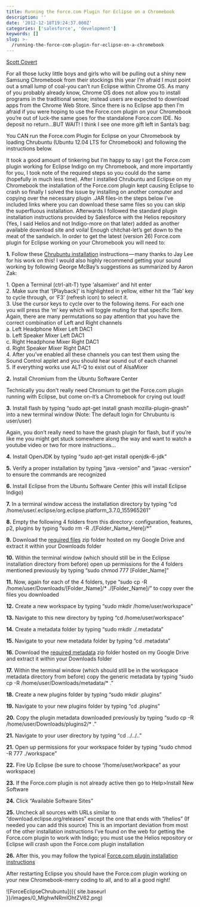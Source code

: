 ```yaml
---
title: Running the Force.com Plugin for Eclipse on a Chromebook
description: ''
date: '2012-12-18T19:24:37.000Z'
categories: ['salesforce', 'development']
keywords: []
slug: >-
  /running-the-force-com-plugin-for-eclipse-on-a-chromebook
---
```


[Scott
Covert](https://www.tython.co/)

For all those lucky little boys and girls who will be pulling out a shiny new Samsung Chromebook from their stockings this year I’m afraid I must point out a small lump of coal-you can’t run Eclipse within Chrome OS. As many of you probably already know, Chrome OS does not allow you to install programs in the traditional sense; instead users are expected to download apps from the Chrome Web Store. Since there is no Eclipse app then I’m afraid if you were hoping to use the Force.com plugin on your Chromebook you’re out of luck-the same goes for the standalone Force.com IDE. No deposit no return…BUT WAIT! I think I see one more gift left in Santa’s bag:

You CAN run the Force.com Plugin for Eclipse on your Chromebook by loading Chrubuntu (Ubuntu 12.04 LTS for Chromebook) and following the instructions below.

It took a good amount of tinkering but I’m happy to say I got the Force.com plugin working for Eclipse Indigo on my Chromebook, and more importantly for you, I took note of the required steps so you could do the same (hopefully in much less time). After I installed Chrubuntu and Eclipse on my Chromebook the installation of the Force.com plugin kept causing Eclipse to crash so finally I solved the issue by installing on another computer and copying over the necessary plugin .JAR files-in the steps below I’ve included links where you can download these same files so you can skip the superfluous installation. Afterwards I followed the standard plugin installation instructions provided by Salesforce with the Helios repository (Yes, I said Helios and not Indigo-more on that later) added as another available download site and voila! Enough chitchat-let’s get down to the meat of the sandwich. In order to get the latest (version 26) Force.com plugin for Eclipse working on your Chromebook you will need to:

**1.** Follow these [Chrubuntu installation](http://chromeos-cr48.blogspot.com/2012/10/arm-chrubuntu-1204-alpha-1-now.html) instructions — many thanks to Jay Lee for his work on this! I would also highly recommend getting your sound working by following George McBay’s suggestions as summarized by Aaron Zak:

1\. Open a Terminal (ctrl-alt-T) type ‘alsamixer’ and hit enter  
2\. Make sure that ‘\[Playback\]’ is highlighted in yellow, either hit the ‘Tab’ key to cycle through, or ‘F3’ (refresh icon) to select it.  
3\. Use the cursor keys to cycle over to the following items. For each one you will press the ‘m’ key which will toggle muting for that specific Item. Again, there are many permutations so pay attention that you have the correct combination of Left and Right channels  
a. Left Headphone Mixer Left DAC1  
b. Left Speaker Mixer Left DAC1  
c. Right Headphone Mixer Right DAC1  
d. Right Speaker Mixer Right DAC1  
4\. After you’ve enabled all these channels you can test them using the Sound Control applet and you should hear sound out of each channel  
5\. If everything works use ALT-Q to exist out of AlsaMixer

**2.** Install Chromium from the Ubuntu Software Center

Technically you don’t really need Chromium to get the Force.com plugin running with Eclipse, but come on-it’s a Chromebook for crying out loud!

**3\.** Install flash by typing “sudo apt-get install gnash mozilla-plugin-gnash” into a new terminal window (Note: The default login for Chrubuntu is user/user)

Again, you don’t really need to have the gnash plugin for flash, but if you’re like me you might get stuck somewhere along the way and want to watch a youtube video or two for more instructions…

**4\.** Install OpenJDK by typing “sudo apt-get install openjdk-6-jdk”

**5\.** Verify a proper installation by typing “java -version” and “javac -version” to ensure the commands are recognized

**6\.** Install Eclipse from the Ubuntu Software Center (this will install Eclipse Indigo)

**7\.** In a terminal window access the installation directory by typing “cd /home/user/.eclipse/org.eclipse.platform\_3.7.0\_155965261”

**8\.** Empty the following 4 folders from this directory: configuration, features, p2, plugins by typing “sudo rm -R ./\[Folder\_Name\_Here\]/\*”

**9\.** Download the [required files](https://docs.google.com/open?id=0BxHrvOZJ2MAvUWdJVUhXR0pucHM) zip folder hosted on my Google Drive and extract it within your Downloads folder

**10\.** Within the terminal window (which should still be in the Eclipse installation directory from before) open up permissions for the 4 folders mentioned previously by typing “sudo chmod 777 \[Folder\_Name\]”

**11\.** Now, again for each of the 4 folders, type “sudo cp -R /home/user/Downloads/\[Folder\_Name\]/\* ./\[Folder\_Name\]/” to copy over the files you downloaded

**12\.** Create a new workspace by typing “sudo mkdir /home/user/workspace”

**13\.** Navigate to this new directory by typing “cd /home/user/workspace”

**14\.** Create a metadata folder by typing “sudo mkdir ./.metadata”

**15\.** Navigate to your new metadata folder by typing “cd .metadata”

**16\.** Download the [required metadata](https://docs.google.com/open?id=0BxHrvOZJ2MAvOVZPNnFPMDRvZEE) zip folder hosted on my Google Drive and extract it within your Downloads folder

**17\.** Within the terminal window (which should still be in the workspace metadata directory from before) copy the generic metadata by typing “sudo cp -R /home/user/Downloads/metadata/\* .”

**18\.** Create a new plugins folder by typing “sudo mkdir .plugins”

**19\.** Navigate to your new plugins folder by typing “cd .plugins”

**20\.** Copy the plugin metadata downloaded previously by typing “sudo cp -R /home/user/Downloads/plugins2/\* .”

**21\.** Navigate to your user directory by typing “cd ../../..”

**21\.** Open up permissions for your workspace folder by typing “sudo chmod -R 777 ./workspace”

**22\.** Fire Up Eclipse (be sure to choose “/home/user/workpace” as your workspace)

**23\.** If the Force.com plugin is not already active then go to Help>Install New Software

**24\.** Click “Available Software Sites”

**25\.** Uncheck all sources with URLs similar to “download.eclipse.org/releases” except the one that ends with “/helios” (If needed you can add this source) This is an important deviation from most of the other installation instructions I’ve found on the web for getting the Force.com plugin to work with Indigo; you must use the Helios repository or Eclipse will crash upon the Force.com plugin installation

**26\.** After this, you may follow the typical [Force.com plugin installation instructions](http://wiki.developerforce.com/page/Force.com_IDE_Installation_for_Eclipse_3.6)

After restarting Eclipse you should have the Force.com plugin working on your new Chromebook-merry coding to all, and to all a good night!

![ForceEclipseChrubuntu]({{ site.baseurl }}/images/0_MlghwNRmlOhtZV62.png)